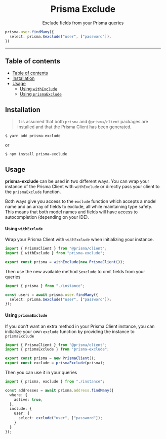 <h1 align="center">Prisma Exclude</h1>
<p align="center">Exclude fields from your Prisma queries</p>

```ts
prisma.user.findMany({
  select: prisma.$exclude("user", ["password"]),
})
```

---

## Table of contents
- [Table of contents](#table-of-contents)
- [Installation](#installation)
- [Usage](#usage)
    - [Using `withExclude`](#using-withexclude)
    - [Using `prismaExclude`](#using-prismaexclude)

## Installation

> It is assumed that both `prisma` and `@prisma/client` packages are installed
> and that the Prisma Client has been generated.

```shell
$ yarn add prisma-exclude
```
or
```shell
$ npm install prisma-exclude
```

## Usage

**prisma-exclude** can be used in two different ways. You can wrap your instance of the Prisma Client with `withExclude` or directly pass your client to the `prismaExclude` function.

Both ways give you access to the `exclude` function which accepts a model name and an array of fields to exclude, all while maintaining type safety. This means that both model names and fields will have access to autocompletion (depending on your IDE).

#### Using `withExclude`

Wrap your Prisma Client with `withExclude` when initializing your instance.

```ts
import { PrismaClient } from "@prisma/client";
import { withExclude } from "prisma-exclude";

export const prisma = withExclude(new PrismaClient());
```

Then use the new available method `$exclude` to omit fields from your queries

```ts
import { prisma } from "./instance";

const users = await prisma.user.findMany({
  select: prisma.$exclude("user", ["password"]);
});
```

#### Using `prismaExclude`

If you don't want an extra method in your Prisma Client instance, you can initialize your own `exclude` function by providing the instance to `prismaExclude`

```ts
import { PrismaClient } from "@prisma/client";
import { prismaExclude } from "prisma-exclude";

export const prisma = new PrismaClient();
export const exclude = prismaExclude(prisma); 
```

Then you can use it in your queries

```ts
import { prisma, exclude } from "./instance";

const addresses = await prisma.address.findMany({
  where: {
    active: true,
  },
  include: {
    user: {
      select: exclude("user", ["password"]);
    }
  }
});
```






